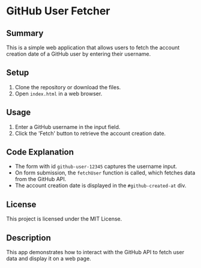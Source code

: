 # GitHub User Fetcher

## Summary
This is a simple web application that allows users to fetch the account creation date of a GitHub user by entering their username.

## Setup
1. Clone the repository or download the files.
2. Open `index.html` in a web browser.

## Usage
1. Enter a GitHub username in the input field.
2. Click the 'Fetch' button to retrieve the account creation date.

## Code Explanation
- The form with id `github-user-12345` captures the username input.
- On form submission, the `fetchUser` function is called, which fetches data from the GitHub API.
- The account creation date is displayed in the `#github-created-at` div.

## License
This project is licensed under the MIT License.

## Description
This app demonstrates how to interact with the GitHub API to fetch user data and display it on a web page.